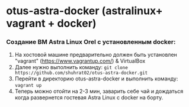 # otus-astra-docker (astralinux+ vagrant + docker) 
### Создание ВМ Astra Linux Orel с установленным docker:
1. На хостовой машине предварительно должен быть установлен "vagrant" (https://www.vagrantup.com/) & VirtualBox
1. Далее нужно выполнить команду:
`git clone https://github.com/shuhrat02/otus-astra-docker.git`
1. Перейти в директорию otus-astra-docker и выполнить команду:
`vagrant up`
1. Теперь можно отойти на 2-3 мин, заварить себе чай и дождаться когда развернется гостевая Astra Linux с docker на борту.
